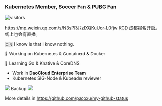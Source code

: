 ### Kubernetes Member, Soccer Fan & PUBG Fan
![visitors](https://visitor-badge.glitch.me/badge?page_id=pacoxu.pacoxu&left_color=green&right_color=red)

https://mp.weixin.qq.com/s/N3sPRJ7zIXQKuUor-L0fjw KCD 成都报名开启。 线上也会有直播。
 
 🇨🇳 I know is that I know nothing. 
 
 🔭 Working on Kubernetes & Containerd & Docker
 
 🌱 Learning Go & Knative & CoreDNS

- Work in **DaoCloud Enterprise Team**
- Kubernetes SIG-Node & Kubeadm reviewer

<a href="https://pacoxu.wordpress.com/">
  <img align="left" src="https://github-readme-stats.vercel.app/api?username=pacoxu&show_icons=true" />
</a>

Backup ![](https://komarev.com/ghpvc/?username=pacoxu)

More details in https://github.com/pacoxu/my-github-status

